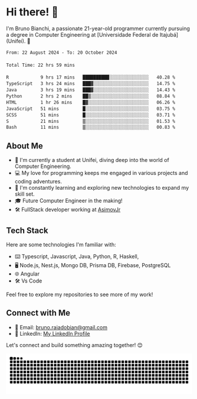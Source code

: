 # Hi there! 👋

I'm Bruno Bianchi, a passionate 21-year-old programmer currently pursuing a degree in Computer Engineering at [Universidade Federal de Itajubá] (Unifei). 🚀

 <!--START_SECTION:waka-->

```txt
From: 22 August 2024 - To: 20 October 2024

Total Time: 22 hrs 59 mins

R            9 hrs 17 mins   ██████████░░░░░░░░░░░░░░░   40.28 %
TypeScript   3 hrs 24 mins   ███▓░░░░░░░░░░░░░░░░░░░░░   14.75 %
Java         3 hrs 19 mins   ███▓░░░░░░░░░░░░░░░░░░░░░   14.43 %
Python       2 hrs 2 mins    ██▒░░░░░░░░░░░░░░░░░░░░░░   08.84 %
HTML         1 hr 26 mins    █▓░░░░░░░░░░░░░░░░░░░░░░░   06.26 %
JavaScript   51 mins         █░░░░░░░░░░░░░░░░░░░░░░░░   03.75 %
SCSS         51 mins         █░░░░░░░░░░░░░░░░░░░░░░░░   03.71 %
S            21 mins         ▒░░░░░░░░░░░░░░░░░░░░░░░░   01.53 %
Bash         11 mins         ▒░░░░░░░░░░░░░░░░░░░░░░░░   00.83 %
```

<!--END_SECTION:waka-->

## About Me

- 🌱 I'm currently a student at Unifei, diving deep into the world of Computer Engineering.
- 💻 My love for programming keeps me engaged in various projects and coding adventures.
- 🚧 I'm constantly learning and exploring new technologies to expand my skill set.
- 🎓 Future Computer Engineer in the making!
- 🛠️ FullStack developer working at <a href="https://github.com/Asimovjr">AsimovJr</a>
## Tech Stack

Here are some technologies I'm familiar with:

- ⌨️ Typescript, Javascript, Java, Python, R, Haskell,  
- 🖥️ Node.js, Nest.js, Mongo DB, Prisma DB, Firebase, PostgreSQL
- 🌐 Angular
- 🛠️ Vs Code

Feel free to explore my repositories to see more of my work!

## Connect with Me

- 📧 Email: bruno.raiadobian@gmail.com
- 💼 LinkedIn: [My LinkedIn Profile](https://www.linkedin.com/in/bruno-bianchi-65a442268/)


Let's connect and build something amazing together! 😊

<div>
  <img src="https://github.com/BrunoBianchi/BrunoBianchi/blob/output/github-contribution-grid-snake-dark.svg">
</div>


